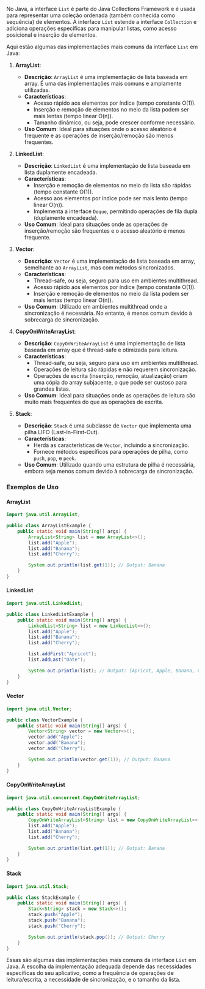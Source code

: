 ﻿
No Java, a interface `List` é parte do Java Collections Framework e é usada para representar uma coleção ordenada (também conhecida como sequência) de elementos. A interface `List` estende a interface `Collection` e adiciona operações específicas para manipular listas, como acesso posicional e inserção de elementos.

Aqui estão algumas das implementações mais comuns da interface `List` em Java:

1. **ArrayList**:
   - **Descrição**: `ArrayList` é uma implementação de lista baseada em array. É uma das implementações mais comuns e amplamente utilizadas.
   - **Características**:
     - Acesso rápido aos elementos por índice (tempo constante O(1)).
     - Inserção e remoção de elementos no meio da lista podem ser mais lentas (tempo linear O(n)).
     - Tamanho dinâmico, ou seja, pode crescer conforme necessário.
   - **Uso Comum**: Ideal para situações onde o acesso aleatório é frequente e as operações de inserção/remoção são menos frequentes.

2. **LinkedList**:
   - **Descrição**: `LinkedList` é uma implementação de lista baseada em lista duplamente encadeada.
   - **Características**:
     - Inserção e remoção de elementos no meio da lista são rápidas (tempo constante O(1)).
     - Acesso aos elementos por índice pode ser mais lento (tempo linear O(n)).
     - Implementa a interface `Deque`, permitindo operações de fila dupla (duplamente encadeada).
   - **Uso Comum**: Ideal para situações onde as operações de inserção/remoção são frequentes e o acesso aleatório é menos frequente.

3. **Vector**:
   - **Descrição**: `Vector` é uma implementação de lista baseada em array, semelhante ao `ArrayList`, mas com métodos sincronizados.
   - **Características**:
     - Thread-safe, ou seja, seguro para uso em ambientes multithread.
     - Acesso rápido aos elementos por índice (tempo constante O(1)).
     - Inserção e remoção de elementos no meio da lista podem ser mais lentas (tempo linear O(n)).
   - **Uso Comum**: Utilizado em ambientes multithread onde a sincronização é necessária. No entanto, é menos comum devido à sobrecarga de sincronização.

4. **CopyOnWriteArrayList**:
   - **Descrição**: `CopyOnWriteArrayList` é uma implementação de lista baseada em array que é thread-safe e otimizada para leitura.
   - **Características**:
     - Thread-safe, ou seja, seguro para uso em ambientes multithread.
     - Operações de leitura são rápidas e não requerem sincronização.
     - Operações de escrita (inserção, remoção, atualização) criam uma cópia do array subjacente, o que pode ser custoso para grandes listas.
   - **Uso Comum**: Ideal para situações onde as operações de leitura são muito mais frequentes do que as operações de escrita.

5. **Stack**:
   - **Descrição**: `Stack` é uma subclasse de `Vector` que implementa uma pilha LIFO (Last-In-First-Out).
   - **Características**:
     - Herda as características de `Vector`, incluindo a sincronização.
     - Fornece métodos específicos para operações de pilha, como `push`, `pop`, e `peek`.
   - **Uso Comum**: Utilizado quando uma estrutura de pilha é necessária, embora seja menos comum devido à sobrecarga de sincronização.

### Exemplos de Uso

#### ArrayList
```java
import java.util.ArrayList;

public class ArrayListExample {
    public static void main(String[] args) {
        ArrayList<String> list = new ArrayList<>();
        list.add("Apple");
        list.add("Banana");
        list.add("Cherry");

        System.out.println(list.get(1)); // Output: Banana
    }
}
```

#### LinkedList
```java
import java.util.LinkedList;

public class LinkedListExample {
    public static void main(String[] args) {
        LinkedList<String> list = new LinkedList<>();
        list.add("Apple");
        list.add("Banana");
        list.add("Cherry");

        list.addFirst("Apricot");
        list.addLast("Date");

        System.out.println(list); // Output: [Apricot, Apple, Banana, Cherry, Date]
    }
}
```

#### Vector
```java
import java.util.Vector;

public class VectorExample {
    public static void main(String[] args) {
        Vector<String> vector = new Vector<>();
        vector.add("Apple");
        vector.add("Banana");
        vector.add("Cherry");

        System.out.println(vector.get(1)); // Output: Banana
    }
}
```

#### CopyOnWriteArrayList
```java
import java.util.concurrent.CopyOnWriteArrayList;

public class CopyOnWriteArrayListExample {
    public static void main(String[] args) {
        CopyOnWriteArrayList<String> list = new CopyOnWriteArrayList<>();
        list.add("Apple");
        list.add("Banana");
        list.add("Cherry");

        System.out.println(list.get(1)); // Output: Banana
    }
}
```

#### Stack
```java
import java.util.Stack;

public class StackExample {
    public static void main(String[] args) {
        Stack<String> stack = new Stack<>();
        stack.push("Apple");
        stack.push("Banana");
        stack.push("Cherry");

        System.out.println(stack.pop()); // Output: Cherry
    }
}
```

Essas são algumas das implementações mais comuns da interface `List` em Java. A escolha da implementação adequada depende das necessidades específicas do seu aplicativo, como a frequência de operações de leitura/escrita, a necessidade de sincronização, e o tamanho da lista.
